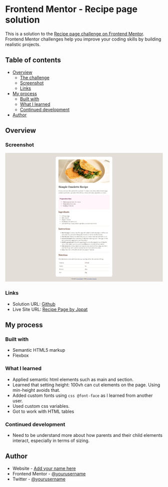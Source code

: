 # Frontend Mentor - Recipe page solution

This is a solution to the [Recipe page challenge on Frontend Mentor](https://www.frontendmentor.io/challenges/recipe-page-KiTsR8QQKm). Frontend Mentor challenges help you improve your coding skills by building realistic projects. 

## Table of contents

- [Overview](#overview)
  - [The challenge](#the-challenge)
  - [Screenshot](#screenshot)
  - [Links](#links)
- [My process](#my-process)
  - [Built with](#built-with)
  - [What I learned](#what-i-learned)
  - [Continued development](#continued-development)
- [Author](#author)

## Overview

### Screenshot

![](./jppat_recipe_page.jpeg)

### Links

- Solution URL: [Github](https://github.com/Jppat/frontend_mentor/tree/main/recipe-page-main)
- Live Site URL: [Recipe Page by Jppat](https://jppat.github.io/frontend_mentor/recipe-page-main)


## My process

### Built with

- Semantic HTML5 markup
- Flexbox

### What I learned

- Applied semantic html elements such as main and section.
- Learned that setting height: 100vh can cut elements on the page. Using min-height avoids that.
- Added custom fonts using ```css @font-face``` as I learned from another user.
- Used custom css variables.
- Got to work with HTML tables

### Continued development

- Need to be understand more about how parents and their child elements interact, especially in terms of sizing.

## Author

- Website - [Add your name here](https://www.your-site.com)
- Frontend Mentor - [@yourusername](https://www.frontendmentor.io/profile/yourusername)
- Twitter - [@yourusername](https://www.twitter.com/yourusername)